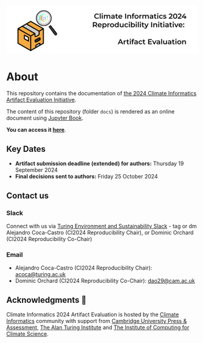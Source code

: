 <img src="docs/figures/banner-ae.png">

# About
This repository contains the documentation of [the 2024 Climate Informatics Artifact Evaluation Initiative](https://alan-turing-institute.github.io/climate-informatics-2024/artefact-evaluation/).

The content of this repository (folder `docs`) is rendered as an online document using [Jupyter Book](https://jupyterbook.org/en/stable/intro.html). 

**You can access it [here](https://alan-turing-institute.github.io/climate-informatics-2024-ae/)**.

## Key Dates

* __Artifact submission deadline (extended) for authors:__ Thursday 19 September 2024
* __Final decisions sent to authors:__ Friday 25 October 2024

## Contact us

### Slack

Connect with us via [Turing Environment and Sustainability Slack](https://alan-turing-institute.github.io/climate-informatics-2024/contact/#slack) - tag or dm Alejandro Coca-Castro (CI2024 Reproducibility Chair), or Dominic Orchard (CI2024 Reproducibility Co-Chair)

### Email

- Alejandro Coca-Castro (CI2024 Reproducibility Chair): acoca@turing.ac.uk
- Dominic Orchard (CI2024 Reproducibility Co-Chair): dao29@cam.ac.uk

## Acknowledgments 🙌 
Climate Informatics 2024 Artifact Evaluation is hosted by the [Climate Informatics](http://www.climateinformatics.org) community with support from [Cambridge University Press & Assessment](https://www.cambridge.org), [The Alan Turing Institute](https://www.turing.ac.uk) and [The Institute of Computing for Climate Science](https://iccs.cam.ac.uk).
